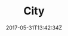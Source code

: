 ---
date: 2017-05-31T13:42:34Z
description: "Urban architecture and people build the most beautiful colours."
identifier: "city"
title: "City"
weight: "3"
teaser_image: "berlin-christmas-market-bar.md"
---